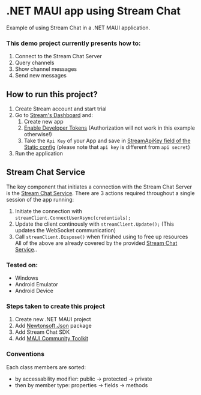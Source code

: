 # .NET MAUI app using Stream Chat
Example of using Stream Chat in a .NET MAUI application.

### This demo project currently presents how to:
1. Connect to the Stream Chat Server
2. Query channels
3. Show channel messages
4. Send new messages

## How to run this project?
1. Create Stream account and start trial
2. Go to [Stream's Dashboard](https://dashboard.getstream.io/) and:
    1. Create new app
    2. [Enable Developer Tokens](https://getstream.io/chat/docs/unity/tokens_and_authentication/?language=unity#developer-tokens) (Authorization will not work in this example otherwise!)
    3. Take the `Api Key` of your App and save in [StreamApiKey field of the Static config](https://github.com/sierpinskid/stream-chat-dotnet-maui/blob/main/StreamChatMaui/StaticConfig.cs) (please note that `api key` is different from `api secret`)
3. Run the application

## Stream Chat Service
The key component that initiates a connection with the Stream Chat Server is the [Stream Chat Service](https://github.com/sierpinskid/stream-chat-dotnet-maui/blob/main/StreamChatMaui/Services/StreamChatService.cs). There are 3 actions required throughout a single session of the app running:
1. Initiate the connection with `streamClient.ConnectUserAsync(credentials);`
2. Update the client continously with `streamClient.Update();` (This updates the WebSocket communication)
3. Call `streamClient.Dispose()` when finished using to free up resources
All of the above are already covered by the provided [Stream Chat Service](https://github.com/sierpinskid/stream-chat-dotnet-maui/blob/main/StreamChatMaui/Services/StreamChatService.cs)..

### Tested on:
- Windows
- Android Emulator
- Android Device

### Steps taken to create this project
1. Create new .NET MAUI project
2. Add [Newtonsoft.Json](https://www.nuget.org/packages/Newtonsoft.Json/) package
3. Add Stream Chat SDK
4. Add [MAUI Community Toolkit](https://learn.microsoft.com/en-us/dotnet/communitytoolkit/maui/get-started?tabs=CommunityToolkitMaui)

### Conventions
Each class members are sorted:
- by accessability modifier: public -> protected -> private
- then by member type: properties -> fields -> methods
